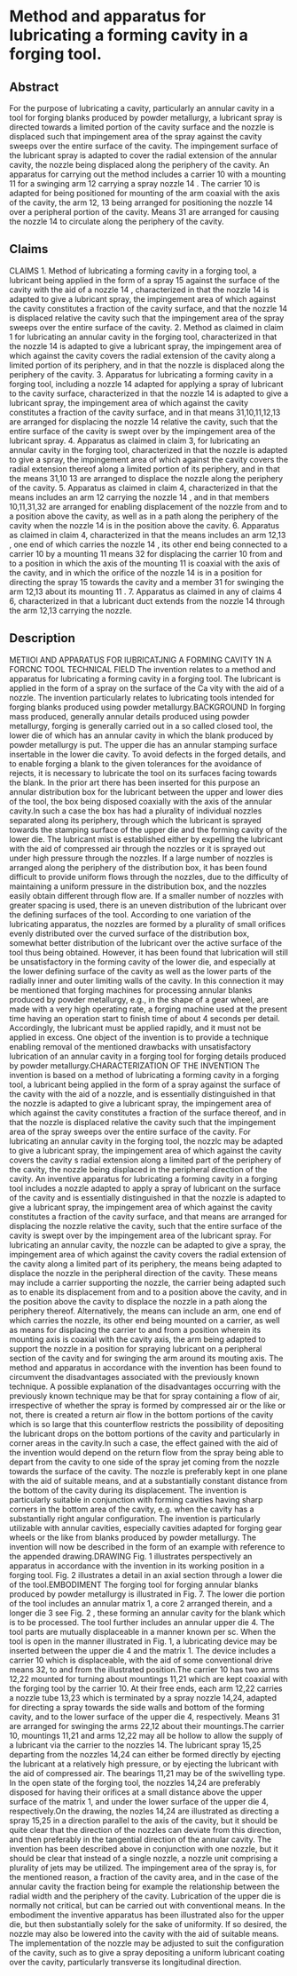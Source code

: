 # Method and apparatus for lubricating a forming cavity in a forging tool.

## Abstract
For the purpose of lubricating a cavity, particularly an annular cavity in a tool for forging blanks produced by powder metallurgy, a lubricant spray is directed towards a limited portion of the cavity surface and the nozzle is displaced such that impingement area of the spray against the cavity sweeps over the entire surface of the cavity. The impingement surface of the lubricant spray is adapted to cover the radial extension of the annular cavity, the nozzle being displaced along the periphery of the cavity. An apparatus for carrying out the method includes a carrier 10 with a mounting 11 for a swinging arm 12 carrying a spray nozzle 14 . The carrier 10 is adapted for being positioned for mounting of the arm coaxial with the axis of the cavity, the arm 12, 13 being arranged for positioning the nozzle 14 over a peripheral portion of the cavity. Means 31 are arranged for causing the nozzle 14 to circulate along the periphery of the cavity.

## Claims
CLAIMS 1. Method of lubricating a forming cavity in a forging tool, a lubricant being applied in the form of a spray 15 against the surface of the cavity with the aid of a nozzle 14 , characterized in that the nozzle 14 is adapted to give a lubricant spray, the impingement area of which against the cavity constitutes a fraction of the cavity surface, and that the nozzle 14 is displaced relative the cavity such that the impingement area of the spray sweeps over the entire surface of the cavity. 2. Method as claimed in claim 1 for lubricating an annular cavity in the forging tool, characterized in that the nozzle 14 is adapted to give a lubricant spray, the impingement area of which against the cavity covers the radial extension of the cavity along a limited portion of its periphery, and in that the nozzle is displaced along the periphery of the cavity. 3. Apparatus for lubricating a forming cavity in a forging tool, including a nozzle 14 adapted for applying a spray of lubricant to the cavity surface, characterized in that the nozzle 14 is adapted to give a lubricant spray, the impingement area of which against the cavity constitutes a fraction of the cavity surface, and in that means 31,10,11,12,13 are arranged for displacing the nozzle 14 relative the cavity, such that the entire surface of the cavity is swept over by the impingement area of the lubricant spray. 4. Apparatus as claimed in claim 3, for lubricating an annular cavity in the forging tool, characterized in that the nozzle is adapted to give a spray, the impingement area of which against the cavity covers the radial extension thereof along a limited portion of its periphery, and in that the means 31,10 13 are arranged to displace the nozzle along the periphery of the cavity. 5. Apparatus as claimed in claim 4, characterized in that the means includes an arm 12 carrying the nozzle 14 , and in that members 10,11,31,32 are arranged for enabling displacement of the nozzle from and to a position above the cavity, as well as in a path along the periphery of the cavity when the nozzle 14 is in the position above the cavity. 6. Apparatus as claimed in claim 4, characterized in that the means includes an arm 12,13 , one end of which carries the nozzle 14 , its other end being connected to a carrier 10 by a mounting 11 means 32 for displacing the carrier 10 from and to a position in which the axis of the mounting 11 is coaxial with the axis of the cavity, and in which the orifice of the nozzle 14 is in a position for directing the spray 15 towards the cavity and a member 31 for swinging the arm 12,13 about its mounting 11 . 7. Apparatus as claimed in any of claims 4 6, characterized in that a lubricant duct extends from the nozzle 14 through the arm 12,13 carrying the nozzle.

## Description
METlIOl AND APPARATUS FOR lUBRICATJNlG A FORMING CAVITY 1N A FORCNC TOOL TECHNICAL FIELD The invention relates to a method and apparatus for lubricating a forming cavity in a forging tool. The lubricant is applied in the form of a spray on the surface of the Ca vity with the aid of a nozzle. The invention particularly relates to lubricating tools intended for forging blanks produced using powder metallurgy.BACKGROUND In forging mass produced, generally annular details produced using powder metallurgy, forging is generally carried out in a so called closed tool, the lower die of which has an annular cavity in which the blank produced by powder metallurgy is put. The upper die has an annular stamping surface insertable in the lower die cavity. To avoid defects in the forged details, and to enable forging a blank to the given tolerances for the avoidance of rejects, it is necessary to lubricate the tool on its surfaces facing towards the blank. In the prior art there has been inserted for this purpose an annular distribution box for the lubricant between the upper and lower dies of the tool, the box being disposed coaxially with the axis of the annular cavity.In such a case the box has had a plurality of individual nozzles separated along its periphery, through which the lubricant is sprayed towards the stamping surface of the upper die and the forming cavity of the lower die. The lubricant mist is established either by expelling the lubricant with the aid of compressed air through the nozzles or it is sprayed out under high pressure through the nozzles. If a large number of nozzles is arranged along the periphery of the distribution box, it has been found difficult to provide uniform flows through the nozzles, due to the difficulty of maintaining a uniform pressure in the distribution box, and the nozzles easily obtain different through flow are. If a smaller number of nozzles with greater spacing is used, there is an uneven distribution of the lubricant over the defining surfaces of the tool. According to one variation of the lubricating apparatus, the nozzles are formed by a plurality of small orifices evenly distributed over the curved surface of the distribution box, somewhat better distribution of the lubricant over the active surface of the tool thus being obtained. However, it has been found that lubrication will still be unsatisfactory in the forming cavity of the lower die, and especially at the lower defining surface of the cavity as well as the lower parts of the radially inner and outer limiting walls of the cavity. In this connection it may be mentioned that forging machines for processing annular blanks produced by powder metallurgy, e.g., in the shape of a gear wheel, are made with a very high operating rate, a forging machine used at the present time having an operation start to finish time of about 4 seconds per detail. Accordingly, the lubricant must be applied rapidly, and it must not be applied in excess. One object of the invention is to provide a technique enabling removal of the mentioned drawbacks with unsatisfactory lubrication of an annular cavity in a forging tool for forging details produced by powder metallurgy.CHARACTERIZATION OF THE INVENTION The invention is based on a method of lubricating a forming cavity in a forging tool, a lubricant being applied in the form of a spray against the surface of the cavity with the aid of a nozzle, and is essentially distinguished in that the nozzle is adapted to give a lubricant spray, the impingement area of which against the cavity constitutes a fraction of the surface thereof, and in that the nozzle is displaced relative the cavity such that the impingement area of the spray sweeps over the entire surface of the cavity. For lubricating an annular cavity in the forging tool, the nozzlc may be adapted to give a lubricant spray, the impingement area of which against the cavity covers the cavity s radial extension along a limited part of the periphery of the cavity, the nozzle being displaced in the peripheral direction of the cavity. An inventive apparatus for lubricating a forming cavity in a forging tool includes a nozzle adapted to apply a spray of lubricant on the surface of the cavity and is essentially distinguished in that the nozzle is adapted to give a lubricant spray, the impingement area of which against the cavity constitutes a fraction of the cavity surface, and that means are arranged for displacing the nozzle relative the cavity, such that the entire surface of the cavity is swept over by the impingement area of the lubricant spray. For lubricating an annular cavity, the nozzle can be adapted to give a spray, the impingement area of which against the cavity covers the radial extension of the cavity along a limited part of its periphery, the means being adapted to displace the nozzle in the peripheral direction of the cavity. These means may include a carrier supporting the nozzle, the carrier being adapted such as to enable its displacement from and to a position above the cavity, and in the position above the cavity to displace the nozzle in a path along the periphery thereof. Alternatively, the means can include an arm, one end of which carries the nozzle, its other end being mounted on a carrier, as well as means for displacing the carrier to and from a position wherein its mounting axis is coaxial with the cavity axis, the arm being adapted to support the nozzle in a position for spraying lubricant on a peripheral section of the cavity and for swinging the arm around its mouting axis. The method and apparatus in accordance with the invention has been found to circumvent the disadvantages associated with the previously known technique. A possible explanation of the disadvantages occurring with the previously known technique may be that for spray containing a flow of air, irrespective of whether the spray is formed by compressed air or the like or not, there is created a return air flow in the bottom portions of the cavity which is so large that this counterflow restricts the possibility of depositing the lubricant drops on the bottom portions of the cavity and particularly in corner areas in the cavity.In such a case, the effect gained with the aid of the invention would depend on the return flow from the spray being able to depart from the cavity to one side of the spray jet coming from the nozzle towards the surface of the cavity. The nozzle is preferably kept in one plane with the aid of suitable means, and at a substantially constant distance from the bottom of the cavity during its displacement. The invention is particularly suitable in conjunction with forming cavities having sharp corners in the bottom area of the cavity, e.g. when the cavity has a substantially right angular configuration. The invention is particularly utilizable with annular cavities, especially cavities adapted for forging gear wheels or the like from blanks produced by powder metallurgy. The invention will now be described in the form of an example with reference to the appended drawing.DRAWING Fig. 1 illustrates perspectively an apparatus in accordance with the invention in its working position in a forging tool. Fig. 2 illustrates a detail in an axial section through a lower die of the tool.EMBODIMENT The forging tool for forging annular blanks produced by powder metallurgy is illustrated in Fig. 7. The lower die portion of the tool includes an annular matrix 1, a core 2 arranged therein, and a longer die 3 see Fig. 2 , these forming an annular cavity for the blank which is to be processed. The tool further includes an annular upper die 4. The tool parts are mutually displaceable in a manner known per sc. When the tool is open in the manner illustrated in Fig. 1, a lubricating device may be inserted between the upper die 4 and the matrix 1. The device includes a carrier 10 which is displaceable, with the aid of some conventional drive means 32, to and from the illustrated position.The carrier 10 has two arms 12,22 mounted for turning about mountings 11,21 which are kept coaxial with the forging tool by the carrier 10. At their free ends, each arm 12,22 carries a nozzle tube 13,23 which is terminated by a spray nozzle 14,24, adapted for directing a spray towards the side walls and bottom of the forming cavity, and to the lower surface of the upper die 4, respectively. Means 31 are arranged for swinging the arms 22,12 about their mountings.The carrier 10, mountings 11,21 and arms 12,22 may all be hollow to allow the supply of a lubricant via the carrier to the nozzles 14. The lubricant spray 15,25 departing from the nozzles 14,24 can either be formed directly by ejecting the lubricant at a relatively high pressure, or by ejecting the lubricant with the aid of compressed air. The bearings 11,21 may be of the swivelling type. In the open state of the forging tool, the nozzles 14,24 are preferably disposed for having their orifices at a small distance above the upper surface of the matrix 1, and under the lower surface of the upper die 4, respectively.On the drawing, the nozles 14,24 are illustrated as directing a spray 15,25 in a direction parallel to the axis of the cavity, but it should be quite clear that the direction of the nozzles can deviate from this direction, and then preferably in the tangential direction of the annular cavity. The invention has been described above in conjunction with one nozzle, but it should be clear that instead of a single nozzle, a nozzle unit comprising a plurality of jets may be utilized. The impingement area of the spray is, for the mentioned reason, a fraction of the cavity area, and in the case of the annular cavity the fraction being for example the relationship between the radial width and the periphery of the cavity. Lubrication of the upper die is normally not critical, but can be carried out with conventional means. In the embodiment the inventive apparatus has been illustrated also for the upper die, but then substantially solely for the sake of uniformity. If so desired, the nozzle may also be lowered into the cavity with the aid of suitable means. The implementation of the nozzle may be adjusted to suit the configuration of the cavity, such as to give a spray depositing a uniform lubricant coating over the cavity, particularly transverse its longitudinal direction.